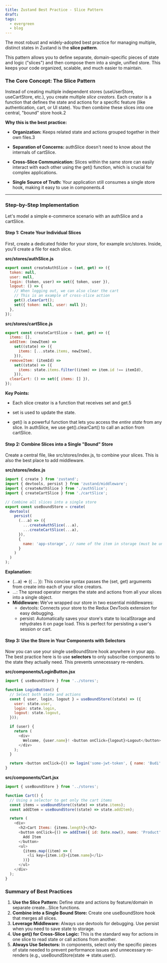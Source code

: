 ```yaml
---
title: Zustand Best Practice - Slice Pattern
draft: 
tags:
  - evergreen
  - blog
---
```



The most robust and widely-adopted best practice for managing multiple, distinct states in Zustand is the **slice pattern**.

This pattern allows you to define separate, domain-specific pieces of state and logic ("slices") and then compose them into a single, unified store. This keeps your code organized, scalable, and much easier to maintain.

### **The Core Concept: The Slice Pattern**

Instead of creating multiple independent stores (useUserStore, useCartStore, etc.), you create multiple *slice creators*. Each creator is a function that defines the state and actions for a specific feature (like authentication, cart, or UI state). You then combine these slices into one central, "bound" store hook.2

**Why this is the best practice:**

* **Organization:** Keeps related state and actions grouped together in their own files.3

* **Separation of Concerns:** authSlice doesn't need to know about the internals of cartSlice.  
* **Cross-Slice Communication:** Slices within the same store can easily interact with each other using the get() function, which is crucial for complex applications.  
* **Single Source of Truth:** Your application still consumes a single store hook, making it easy to use in components.4

---

### **Step-by-Step Implementation**

Let's model a simple e-commerce scenario with an authSlice and a cartSlice.

#### **Step 1: Create Your Individual Slices**

First, create a dedicated folder for your store, for example src/stores. Inside, you'll create a file for each slice.

**src/stores/authSlice.js**

```JavaScript
export const createAuthSlice = (set, get) => ({
  token: null,
  user: null,
  login: (token, user) => set({ token, user }),
  logout: () => {
    // When logging out, we can also clear the cart
    // This is an example of cross-slice action
    get().clearCart(); 
    set({ token: null, user: null });
  },
});
```


**src/stores/cartSlice.js**
```javascript
export const createCartSlice = (set, get) => ({
  items: [],
  addItem: (newItem) =>
    set((state) => ({
      items: [...state.items, newItem],
    })),
  removeItem: (itemId) =>
    set((state) => ({
      items: state.items.filter((item) => item.id !== itemId),
    })),
  clearCart: () => set({ items: [] }),
});
```

**Key Points:**

* Each slice creator is a function that receives set and get.5

* set is used to update the state.  
* get() is a powerful function that lets you access the *entire state* from any slice. In authSlice, we use get().clearCart() to call an action from cartSlice.

#### **Step 2: Combine Slices into a Single "Bound" Store**

Create a central file, like src/stores/index.js, to combine your slices. This is also the best place to add middleware.

**src/stores/index.js**
```Javascript
import { create } from 'zustand';
import { devtools, persist } from 'zustand/middleware';
import { createAuthSlice } from './authSlice';
import { createCartSlice } from './cartSlice';

// Combine all slices into a single store
export const useBoundStore = create(
  devtools(
    persist(
      (...a) => ({
        ...createAuthSlice(...a),
        ...createCartSlice(...a),
      }),
      {
        name: 'app-storage', // name of the item in storage (must be unique)
      }
    )
  )
);
```

**Explanation:**

* (...a) \=\> ({ ... }): This concise syntax passes the (set, get) arguments from create into each of your slice creators.  
* ...: The spread operator merges the state and actions from all your slices into a single object.  
* **Middleware:** We've wrapped our store in two essential middlewares:  
  * devtools: Connects your store to the Redux DevTools extension for easy debugging.  
  * persist: Automatically saves your store's state to localStorage and rehydrates it on page load. This is perfect for persisting a user's session or cart.

#### **Step 3: Use the Store in Your Components with Selectors**

Now you can use your single useBoundStore hook anywhere in your app. The best practice here is to use **selectors** to only subscribe components to the state they actually need. This prevents unnecessary re-renders.

**src/components/LoginButton.jsx**
```Javascript
import { useBoundStore } from '../stores';

function LoginButton() {
  // Select both state and actions
  const { user, login, logout } = useBoundStore((state) => ({
    user: state.user,
    login: state.login,
    logout: state.logout,
  }));

  if (user) {
    return (
      <div>
        Welcome, {user.name}! <button onClick={logout}>Logout</button>
      </div>
    );
  }

  return <button onClick={() => login('some-jwt-token', { name: 'Budi' })}>Login</button>;
}
```

**src/components/Cart.jsx**
```javascript
import { useBoundStore } from '../stores';

function Cart() {
  // Using a selector to get only the cart items
  const items = useBoundStore((state) => state.items);
  const addItem = useBoundStore((state) => state.addItem);

  return (
    <div>
      <h2>Cart Items: {items.length}</h2>
      <button onClick={() => addItem({ id: Date.now(), name: 'Product' })}>
        Add Item
      </button>
      <ul>
        {items.map((item) => (
          <li key={item.id}>{item.name}</li>
        ))}
      </ul>
    </div>
  );
}
```


### **Summary of Best Practices**

1. **Use the Slice Pattern:** Define state and actions by feature/domain in separate create...Slice functions.  
2. **Combine into a Single Bound Store:** Create one useBoundStore hook that merges all slices.  
3. **Leverage Middleware:** Always use devtools for debugging. Use persist when you need to save state to storage.  
4. **Use get() for Cross-Slice Logic:** This is the standard way for actions in one slice to read state or call actions from another.  
5. **Always Use Selectors:** In components, select only the specific pieces of state needed to prevent performance issues and unnecessary re-renders (e.g., useBoundStore(state \=\> state.user)).